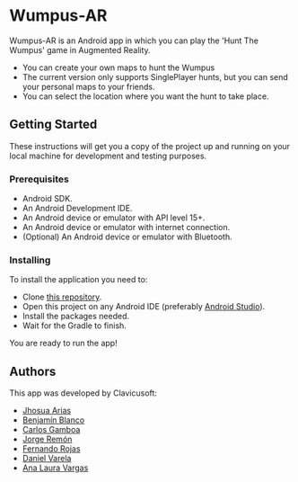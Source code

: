 # Wumpus-AR

Wumpus-AR is an Android app in which you can play the 'Hunt The Wumpus' game in Augmented Reality.
 - You can create your own maps to hunt the Wumpus
 - The current version only supports SinglePlayer hunts, but you can send your personal maps to your friends.
 - You can select the location where you want the hunt to take place.

## Getting Started

These instructions will get you a copy of the project up and running on your local machine for development and testing purposes.

### Prerequisites

 - Android SDK.
 - An Android Development IDE.
 - An Android device or emulator with API level 15+.
 - An Android device or emulator with internet connection.
 - (Optional) An Android device or emulator with Bluetooth.

### Installing

To install the application you need to:
 - Clone [this repository][project_repo].
 - Open this project on any Android IDE (preferably [Android Studio]).
 - Install the packages needed.
 - Wait for the Gradle to finish.

You are ready to run the app!

## Authors

This app was developed by Clavicusoft:

 - [Jhosua Arias][JhosuaArias]
 - [Benjamín Blanco][crbenjaminblanco]
 - [Carlos Gamboa][carlos-gamboa]
 - [Jorge Remón][jorgeremon]
 - [Fernando Rojas][mecanos28]
 - [Daniel Varela][danivarelas]
 - [Ana Laura Vargas][analau05]

[//]: # (These are reference links used in the body of this note and get stripped out when the markdown processor does its job. There is no need to format nicely because it shouldn't be seen. Thanks SO - http://stackoverflow.com/questions/4823468/store-comments-in-markdown-syntax)


   [analau05]: <https://github.com/analau05>
   [carlos-gamboa]: <https://github.com/carlos-gamboa>
   [clavicusoft]: <https://github.com/clavicusoft>
   [crbenjaminblanco]: <https://github.com/crbenjaminblanco>
   [danivarelas]: <https://github.com/danivarelas>
   [JhosuaArias]: <https://github.com/JhosuaArias>
   [jorgeremon]: <https://github.com/jorgeremon>
   [mecanos28]: <https://github.com/mecanos28>

   [Android Studio]: <https://developer.android.com/studio>
   [project_repo]: <https://github.com/clavicusoft/Wumpus-AR.git>
